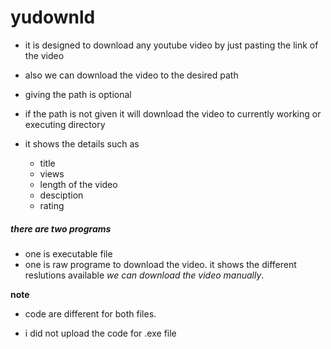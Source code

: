 # yudownld

* it is designed to download any youtube video 
by just pasting the link of the video

* also we can download the video to the desired path
* giving the path is optional 

* if the path is not given it will download the video to currently working or executing directory 

* it shows the details such as 
  * title
  * views
  * length of the video
  * desciption
  * rating

##### there are two programs
* one is executable file 
* one is raw programe to download the video. it shows the different reslutions available *we can download the video manually*.


**note**
* code are different for both files.

* i did not upload the code for .exe file

